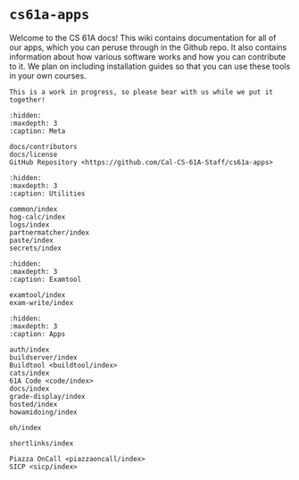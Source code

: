 # `cs61a-apps`

Welcome to the CS 61A docs! This wiki contains documentation for all
of our apps, which you can peruse through in the Github repo. It also
contains information about how various software works and how you can
contribute to it. We plan on including installation guides so that you
can use these tools in your own courses.

```{warning}
This is a work in progress, so please bear with us while we put it together!
```

```{toctree}
:hidden:
:maxdepth: 3
:caption: Meta

docs/contributors
docs/license
GitHub Repository <https://github.com/Cal-CS-61A-Staff/cs61a-apps>
```

```{toctree}
:hidden:
:maxdepth: 3
:caption: Utilities

common/index
hog-calc/index
logs/index
partnermatcher/index
paste/index
secrets/index
```

```{toctree}
:hidden:
:maxdepth: 3
:caption: Examtool

examtool/index
exam-write/index
```

```{toctree}
:hidden:
:maxdepth: 3
:caption: Apps

auth/index
buildserver/index
Buildtool <buildtool/index>
cats/index
61A Code <code/index>
docs/index
grade-display/index
hosted/index
howamidoing/index

oh/index

shortlinks/index

Piazza OnCall <piazzaoncall/index>
SICP <sicp/index>
```
